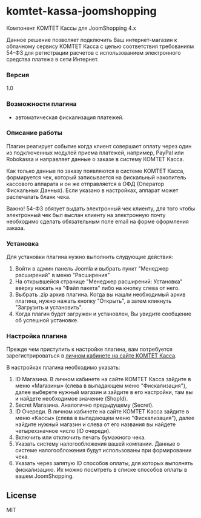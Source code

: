 # komtet-kassa-joomshopping
Компонент КОМТЕТ Кассы для JoomShopping 4.x

Данное решение позволяет подключить Ваш интернет-магазин к облачному сервису КОМТЕТ Касса с целью соответствия требованиям 54-ФЗ для регистрации расчетов с использованием электронного средства платежа в сети Интернет.

### Версия
1.0

### Возможности плагина
  - автоматическая фискализация платежей.

### Описание работы
Плагин реагирует событие когда клиент совершает оплату через один из подключенных модулей приема платежей, например, PayPal или Robokassa и направляет данные о заказе в систему КОМТЕТ Касса.

Как только данные по заказу появляются в системе КОМТЕТ Касса, формируется чек, который записывается на фискальный накопитель кассового аппарата и он же отправляется в ОФД (Оператор Фискальных Данных). Если указано в настройках, аппарат может распечатать бланк чека.

Важно! 54-ФЗ обязует выдать электронный чек клиенту, для того чтобы электронный чек был выслан клиенту на электронную почту необходимо сделать обязательным поле email на форме оформления заказа.

### Установка
Для установки плагина нужно выполнить слудующие действия:
1. Войти в админ панель Joomla и выбрать пункт "Менеджер расширений" в меню "Расширения"
2. На открывшейся странице "Менеджер расширений: Установка" вверху нажать на "Файл пакета" либо на кнопку слева от него.
3. Выбрать .zip архив плагина. Когда вы нашли необходимый архив плагина, нужно нажать кнопку "Открыть", а затем кликнуть "Загрузить и установить".
4. Когда плагин будет загружен и установлен, Вы увидите сообщение об успешной установке.



### Настройка плагина

Прежде чем приступить к настройке плагина, вам потребуется зарегистрироваться в [личном кабинете на сайте КОМТЕТ Касса](https://kassa.komtet.ru/signup).

В настройках плагина необходимо указать:
1. ID Магазина. В личном кабинете на сайте КОМТЕТ Касса зайдите в меню «Магазины» (слева в выпадающем меню "Фискализация"), далее выберете нужный магазин и зайдите в его настройки, там вы и найдете необходимое значение (ShopId).
2. Secret Магазина. Аналогично предыдущему (Secret).
2. ID Очереди. В личном кабинете на сайте КОМТЕТ Касса зайдите в меню «Кассы» (слева в выпадающем меню "Фискализация"), далее найдите нужный магазин и слева от его названия вы найдете четырехзначное число (ID очереди).
4. Включить или отключить печать бумажного чека.
5. Указать систему налогообложения вашей компании. Данные о системе налогообложения будут использованы при формировании чека.
6. Указать через запятую ID способов оплаты, для которых выполнять фискализацию. Их можно посмтреть в списке способов оплаты в вашем JoomShopping.

License
----

MIT

